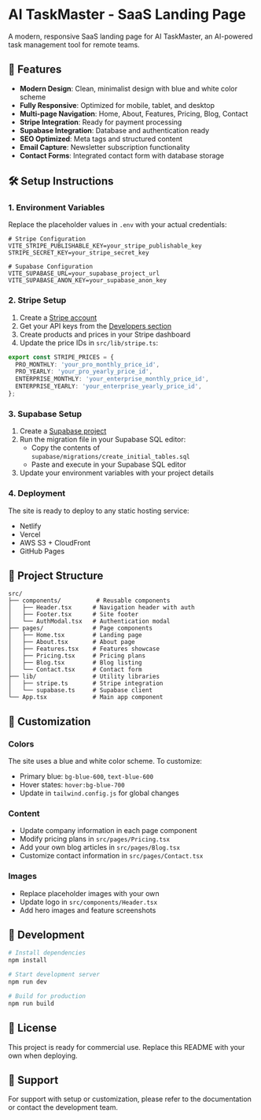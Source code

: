 # AI TaskMaster - SaaS Landing Page

A modern, responsive SaaS landing page for AI TaskMaster, an AI-powered task management tool for remote teams.

## 🚀 Features

- **Modern Design**: Clean, minimalist design with blue and white color scheme
- **Fully Responsive**: Optimized for mobile, tablet, and desktop
- **Multi-page Navigation**: Home, About, Features, Pricing, Blog, Contact
- **Stripe Integration**: Ready for payment processing
- **Supabase Integration**: Database and authentication ready
- **SEO Optimized**: Meta tags and structured content
- **Email Capture**: Newsletter subscription functionality
- **Contact Forms**: Integrated contact form with database storage

## 🛠️ Setup Instructions

### 1. Environment Variables

Replace the placeholder values in `.env` with your actual credentials:

```env
# Stripe Configuration
VITE_STRIPE_PUBLISHABLE_KEY=your_stripe_publishable_key
STRIPE_SECRET_KEY=your_stripe_secret_key

# Supabase Configuration
VITE_SUPABASE_URL=your_supabase_project_url
VITE_SUPABASE_ANON_KEY=your_supabase_anon_key
```

### 2. Stripe Setup

1. Create a [Stripe account](https://dashboard.stripe.com/register)
2. Get your API keys from the [Developers section](https://dashboard.stripe.com/apikeys)
3. Create products and prices in your Stripe dashboard
4. Update the price IDs in `src/lib/stripe.ts`:

```typescript
export const STRIPE_PRICES = {
  PRO_MONTHLY: 'your_pro_monthly_price_id',
  PRO_YEARLY: 'your_pro_yearly_price_id',
  ENTERPRISE_MONTHLY: 'your_enterprise_monthly_price_id',
  ENTERPRISE_YEARLY: 'your_enterprise_yearly_price_id',
};
```

### 3. Supabase Setup

1. Create a [Supabase project](https://supabase.com)
2. Run the migration file in your Supabase SQL editor:
   - Copy the contents of `supabase/migrations/create_initial_tables.sql`
   - Paste and execute in your Supabase SQL editor
3. Update your environment variables with your project details

### 4. Deployment

The site is ready to deploy to any static hosting service:
- Netlify
- Vercel
- AWS S3 + CloudFront
- GitHub Pages

## 📁 Project Structure

```
src/
├── components/          # Reusable components
│   ├── Header.tsx      # Navigation header with auth
│   ├── Footer.tsx      # Site footer
│   └── AuthModal.tsx   # Authentication modal
├── pages/              # Page components
│   ├── Home.tsx        # Landing page
│   ├── About.tsx       # About page
│   ├── Features.tsx    # Features showcase
│   ├── Pricing.tsx     # Pricing plans
│   ├── Blog.tsx        # Blog listing
│   └── Contact.tsx     # Contact form
├── lib/                # Utility libraries
│   ├── stripe.ts       # Stripe integration
│   └── supabase.ts     # Supabase client
└── App.tsx             # Main app component
```

## 🎨 Customization

### Colors
The site uses a blue and white color scheme. To customize:
- Primary blue: `bg-blue-600`, `text-blue-600`
- Hover states: `hover:bg-blue-700`
- Update in `tailwind.config.js` for global changes

### Content
- Update company information in each page component
- Modify pricing plans in `src/pages/Pricing.tsx`
- Add your own blog articles in `src/pages/Blog.tsx`
- Customize contact information in `src/pages/Contact.tsx`

### Images
- Replace placeholder images with your own
- Update logo in `src/components/Header.tsx`
- Add hero images and feature screenshots

## 🔧 Development

```bash
# Install dependencies
npm install

# Start development server
npm run dev

# Build for production
npm run build
```

## 📝 License

This project is ready for commercial use. Replace this README with your own when deploying.

## 🤝 Support

For support with setup or customization, please refer to the documentation or contact the development team.